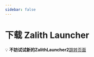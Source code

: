 ```yaml
---
sidebar: false
---
```


# 下载 Zalith Launcher

<Download />


💡 **不妨试试新的ZalithLauncher2**[跳转页面](./zl2-download)